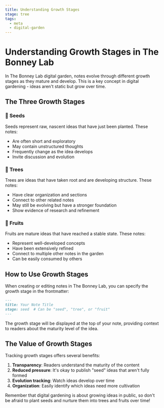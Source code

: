 ```yaml
---
title: Understanding Growth Stages
stage: tree
tags:
  - meta
  - digital-garden
---
```


# Understanding Growth Stages in The Bonney Lab

In The Bonney Lab digital garden, notes evolve through different growth stages as they mature and develop. This is a key concept in digital gardening - ideas aren't static but grow over time.

## The Three Growth Stages

### 🌱 Seeds
Seeds represent raw, nascent ideas that have just been planted. These notes:
- Are often short and exploratory
- May contain unstructured thoughts
- Frequently change as the idea develops
- Invite discussion and evolution

### 🌿 Trees
Trees are ideas that have taken root and are developing structure. These notes:
- Have clear organization and sections
- Connect to other related notes
- May still be evolving but have a stronger foundation
- Show evidence of research and refinement

### 🍎 Fruits
Fruits are mature ideas that have reached a stable state. These notes:
- Represent well-developed concepts
- Have been extensively refined
- Connect to multiple other notes in the garden
- Can be easily consumed by others

## How to Use Growth Stages

When creating or editing notes in The Bonney Lab, you can specify the growth stage in the frontmatter:

```markdown
---
title: Your Note Title
stage: seed  # Can be "seed", "tree", or "fruit"
---
```

The growth stage will be displayed at the top of your note, providing context to readers about the maturity level of the idea.

## The Value of Growth Stages

Tracking growth stages offers several benefits:
1. **Transparency**: Readers understand the maturity of the content
2. **Reduced pressure**: It's okay to publish "seed" ideas that aren't fully formed
3. **Evolution tracking**: Watch ideas develop over time
4. **Organization**: Easily identify which ideas need more cultivation

Remember that digital gardening is about growing ideas in public, so don't be afraid to plant seeds and nurture them into trees and fruits over time! 